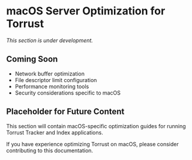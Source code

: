 # macOS Server Optimization for Torrust

*This section is under development.*

## Coming Soon

- Network buffer optimization
- File descriptor limit configuration
- Performance monitoring tools
- Security considerations specific to macOS

## Placeholder for Future Content

This section will contain macOS-specific optimization guides for running Torrust Tracker and Index applications.

If you have experience optimizing Torrust on macOS, please consider contributing to this documentation.
